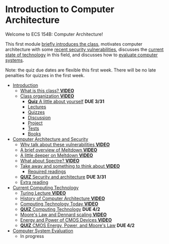 # Introduction to Computer Architecture

Welcome to ECS 154B: Computer Architecture!

This first module [briefly introduces the class](./intro.md), motivates computer architecture with some [recent security vulnerabilities](./security.md), discusses the [current state of technology](./technology.md) in this field, and discusses how to [evaluate computer systems](./evaluation.md).

Note: the quiz due dates are flexible this first week.
There will be no late penalties for quizzes in the first week.

* [Introduction](./intro.md)
  * [What is this class? **VIDEO**](./intro.md#what-is-this-class----video--)
  * [Class organization **VIDEO**](./intro.md#class-organization---video--)
    * [**Quiz** A little about yourself](./intro.md#--quiz---a-little-about-yourself) **DUE 3/31**
    * [Lectures](./intro.md#lectures)
    * [Quizzes](./intro.md#quizzes)
    * [Discussion](./intro.md#discussion)
    * [Project](./intro.md#project)
    * [Tests](./intro.md#tests)
    * [Books](./intro.md#books)
* [Computer Architecture and Security](./security.md)
  * [Why talk about these vulnerabilities **VIDEO**](./security.md#why-talk-about-these-vulnerabilities---video--)
  * [A brief overview of Meltdown **VIDEO**](./security.md#a-brief-overview-of-meltdown---video--)
  * [A little deeper on Meltdown **VIDEO**](./security.md#a-little-deeper-on-meltdown---video--)
  * [What about Spectre? **VIDEO**](./security.md#what-about-spectre----video--)
  * [Take away and something to think about **VIDEO**](./security.md#take-away-and-something-to-think-about---video--)
    * [Required readings](./security.md#required-readings)
  * [**QUIZ** Security and architecture](./security.md#--quiz---security-and-architecture) **DUE 3/31**
  * [Extra reading](./security.md#extra-reading)
* [Current Computing Technology](./technology.md)
  * [Turing Lecture **VIDEO**](./technology.md#turing-lecture---video--)
  * [History of Computer Architecture **VIDEO**](./technology.md#history-of-computer-architecture---video--)
  * [Computing Technology Today **VIDEO**](./technology.md#computing-technology-today---video--)
  * [**QUIZ** Computing Technology](./technology.md#--quiz---computing-technology) **DUE 4/2**
  * [Moore's Law and Dennard scaling **VIDEO**](./technology.md#moore-s-law-and-dennard-scaling---video--)
  * [Energy and Power of CMOS Devices **VIDEO**](./technology.md#energy-and-power-of-cmos-devices---video--)
  * [**QUIZ** CMOS Energy, Power, and Moore's Law](./technology.md#--quiz---cmos-energy--power--and-moore-s-law) **DUE 4/2**
* [Computer System Evaluation](./evaluation.md)
  * In progress
